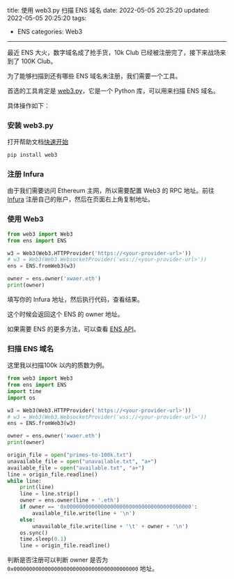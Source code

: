 title: 使用 web3.py 扫描 ENS 域名
date: 2022-05-05 20:25:20
updated: 2022-05-05 20:25:20
tags:
- ENS
categories: Web3
---

最近 ENS 大火，数字域名成了抢手货，10k Club 已经被注册完了，接下来战场来到了 100K Club。

为了能够扫描到还有哪些 ENS 域名未注册，我们需要一个工具。

首选的工具肯定是 [web3.py](https://github.com/ethereum/web3.py)，它是一个 Python 库，可以用来扫描 ENS 域名。

具体操作如下：

### 安装 web3.py

打开帮助文档[快速开始](https://web3py.readthedocs.io/en/latest/quickstart.html)

```python
pip install web3
```

### 注册 Infura

由于我们需要访问 Ethereum 主网，所以需要配置 Web3 的 RPC 地址。前往 [Infura](https://infura.io/) 注册自己的账户，然后在页面右上角复制地址。

### 使用 Web3

```python
from web3 import Web3
from ens import ENS

w3 = Web3(Web3.HTTPProvider('https://<your-provider-url>'))
# w3 = Web3(Web3.WebsocketProvider('wss://<your-provider-url>'))
ens = ENS.fromWeb3(w3)

owner = ens.owner('xwaer.eth')
print(owner)
```
填写你的 Infura 地址，然后执行代码，查看结果。

这个时候会返回这个 ENS 的 owner 地址。

如果需要 ENS 的更多方法，可以查看 [ENS API](https://web3py.readthedocs.io/en/latest/ens.html)。

### 扫描 ENS 域名

这里我以扫描100k 以内的质数为例。

```python
from web3 import Web3
from ens import ENS
import time
import os

w3 = Web3(Web3.HTTPProvider('https://<your-provider-url>'))
# w3 = Web3(Web3.WebsocketProvider('wss://<your-provider-url>'))
ens = ENS.fromWeb3(w3)

owner = ens.owner('xwaer.eth')
print(owner)

origin_file = open("primes-to-100k.txt")
unavailable_file = open("unavailable.txt", "a+")
available_file = open("available.txt", "a+")
line = origin_file.readline()
while line:
    print(line)
    line = line.strip()
    owner = ens.owner(line + '.eth')
    if owner == '0x0000000000000000000000000000000000000000':
        available_file.write(line + '\n')
    else:
        unavailable_file.write(line + '\t' + owner + '\n')
    os.sync()
    time.sleep(0.1)
    line = origin_file.readline()
```
判断是否注册可以判断 owner 是否为 `0x0000000000000000000000000000000000000000` 地址。